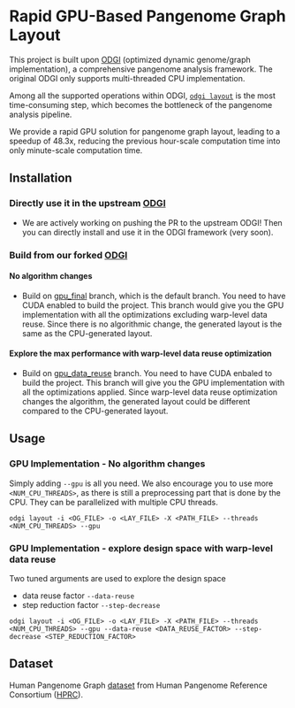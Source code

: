 # Rapid GPU-Based Pangenome Graph Layout

This project is built upon [ODGI](https://github.com/pangenome/odgi) (optimized dynamic genome/graph implementation), a comprehensive pangenome analysis framework. 
The original ODGI only supports multi-threaded CPU implementation. 

Among all the supported operations within ODGI, [`odgi layout`](https://odgi.readthedocs.io/en/latest/rst/commands/odgi_layout.html) is the most time-consuming step, which becomes the bottleneck of the pangenome analysis pipeline. 

We provide a rapid GPU solution for pangenome graph layout, leading to a speedup of 48.3x, reducing the previous hour-scale computation time into only minute-scale computation time. 

## Installation
### Directly use it in the upstream [ODGI](https://github.com/pangenome/odgi)
- We are actively working on pushing the PR to the upstream ODGI! Then you can directly install and use it in the ODGI framework (very soon). 

### Build from our forked [ODGI](https://github.com/tonyjie/odgi)
#### No algorithm changes
- Build on [gpu_final](https://github.com/tonyjie/odgi/tree/gpu_final) branch, which is the default branch. You need to have CUDA enabled to build the project. This branch would give you the GPU implementation with all the optimizations excluding warp-level data reuse. Since there is no algorithmic change, the generated layout is the same as the CPU-generated layout. 

#### Explore the max performance with warp-level data reuse optimization
- Build on [gpu_data_reuse](https://github.com/tonyjie/odgi/tree/gpu_data_reuse) branch. You need to have CUDA enbaled to build the project. This branch will give you the GPU implementation with all the optimizations applied. Since warp-level data reuse optimization changes the algorithm, the generated layout could be different compared to the CPU-generated layout. 

## Usage
### GPU Implementation - No algorithm changes
Simply adding `--gpu` is all you need. We also encourage you to use more `<NUM_CPU_THREADS>`, as there is still a preprocessing part that is done by the CPU. They can be parallelized with multiple CPU threads. 

`odgi layout -i <OG_FILE> -o <LAY_FILE> -X <PATH_FILE> --threads <NUM_CPU_THREADS> --gpu`

### GPU Implementation - explore design space with warp-level data reuse
Two tuned arguments are used to explore the design space
- data reuse factor `--data-reuse`
- step reduction factor `--step-decrease` 

`odgi layout -i <OG_FILE> -o <LAY_FILE> -X <PATH_FILE> --threads <NUM_CPU_THREADS> --gpu --data-reuse <DATA_REUSE_FACTOR> --step-decrease <STEP_REDUCTION_FACTOR>`

## Dataset
Human Pangenome Graph [dataset](https://github.com/human-pangenomics/HPP_Year1_Assemblies) from Human Pangenome Reference Consortium ([HPRC](https://humanpangenome.org/)). 

